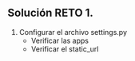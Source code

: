 ## Solución RETO 1.

1. Configurar el archivo settings.py
    - Verificar las apps
    - Verificar el static_url